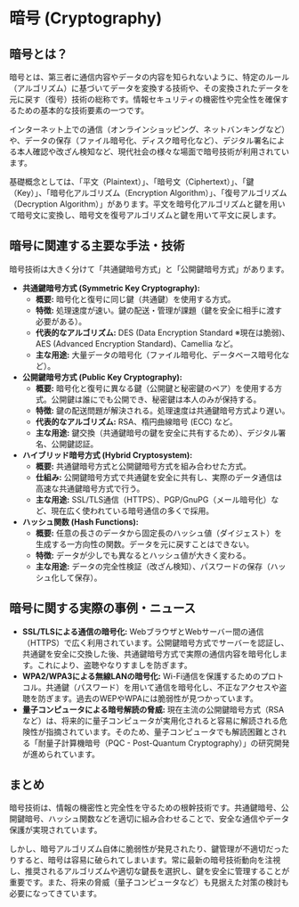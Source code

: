 # 暗号 (Cryptography)

## 暗号とは？
暗号とは、第三者に通信内容やデータの内容を知られないように、特定のルール（アルゴリズム）に基づいてデータを変換する技術や、その変換されたデータを元に戻す（復号）技術の総称です。情報セキュリティの機密性や完全性を確保するための基本的な技術要素の一つです。

インターネット上での通信（オンラインショッピング、ネットバンキングなど）や、データの保存（ファイル暗号化、ディスク暗号化など）、デジタル署名による本人確認や改ざん検知など、現代社会の様々な場面で暗号技術が利用されています。

基礎概念としては、「平文（Plaintext）」、「暗号文（Ciphertext）」、「鍵（Key）」、「暗号化アルゴリズム（Encryption Algorithm）」、「復号アルゴリズム（Decryption Algorithm）」があります。平文を暗号化アルゴリズムと鍵を用いて暗号文に変換し、暗号文を復号アルゴリズムと鍵を用いて平文に戻します。

## 暗号に関連する主要な手法・技術
暗号技術は大きく分けて「共通鍵暗号方式」と「公開鍵暗号方式」があります。

*   **共通鍵暗号方式 (Symmetric Key Cryptography):**
    *   **概要:** 暗号化と復号に同じ鍵（共通鍵）を使用する方式。
    *   **特徴:** 処理速度が速い。鍵の配送・管理が課題（鍵を安全に相手に渡す必要がある）。
    *   **代表的なアルゴリズム:** DES (Data Encryption Standard ※現在は脆弱)、AES (Advanced Encryption Standard)、Camellia など。
    *   **主な用途:** 大量データの暗号化（ファイル暗号化、データベース暗号化など）。
*   **公開鍵暗号方式 (Public Key Cryptography):**
    *   **概要:** 暗号化と復号に異なる鍵（公開鍵と秘密鍵のペア）を使用する方式。公開鍵は誰にでも公開でき、秘密鍵は本人のみが保持する。
    *   **特徴:** 鍵の配送問題が解決される。処理速度は共通鍵暗号方式より遅い。
    *   **代表的なアルゴリズム:** RSA、楕円曲線暗号 (ECC) など。
    *   **主な用途:** 鍵交換（共通鍵暗号の鍵を安全に共有するため）、デジタル署名、公開鍵認証。
*   **ハイブリッド暗号方式 (Hybrid Cryptosystem):**
    *   **概要:** 共通鍵暗号方式と公開鍵暗号方式を組み合わせた方式。
    *   **仕組み:** 公開鍵暗号方式で共通鍵を安全に共有し、実際のデータ通信は高速な共通鍵暗号方式で行う。
    *   **主な用途:** SSL/TLS通信（HTTPS）、PGP/GnuPG（メール暗号化）など、現在広く使われている暗号通信の多くで採用。
*   **ハッシュ関数 (Hash Functions):**
    *   **概要:** 任意の長さのデータから固定長のハッシュ値（ダイジェスト）を生成する一方向性の関数。データを元に戻すことはできない。
    *   **特徴:** データが少しでも異なるとハッシュ値が大きく変わる。
    *   **主な用途:** データの完全性検証（改ざん検知）、パスワードの保存（ハッシュ化して保存）。

## 暗号に関する実際の事例・ニュース
*   **SSL/TLSによる通信の暗号化:** WebブラウザとWebサーバー間の通信（HTTPS）で広く利用されています。公開鍵暗号方式でサーバーを認証し、共通鍵を安全に交換した後、共通鍵暗号方式で実際の通信内容を暗号化します。これにより、盗聴やなりすましを防ぎます。
*   **WPA2/WPA3による無線LANの暗号化:** Wi-Fi通信を保護するためのプロトコル。共通鍵（パスワード）を用いて通信を暗号化し、不正なアクセスや盗聴を防ぎます。過去のWEPやWPAには脆弱性が見つかっています。
*   **量子コンピュータによる暗号解読の脅威:** 現在主流の公開鍵暗号方式（RSAなど）は、将来的に量子コンピュータが実用化されると容易に解読される危険性が指摘されています。そのため、量子コンピュータでも解読困難とされる「耐量子計算機暗号（PQC - Post-Quantum Cryptography）」の研究開発が進められています。

## まとめ
暗号技術は、情報の機密性と完全性を守るための根幹技術です。共通鍵暗号、公開鍵暗号、ハッシュ関数などを適切に組み合わせることで、安全な通信やデータ保護が実現されています。

しかし、暗号アルゴリズム自体に脆弱性が発見されたり、鍵管理が不適切だったりすると、暗号は容易に破られてしまいます。常に最新の暗号技術動向を注視し、推奨されるアルゴリズムや適切な鍵長を選択し、鍵を安全に管理することが重要です。また、将来の脅威（量子コンピュータなど）も見据えた対策の検討も必要になってきています。
